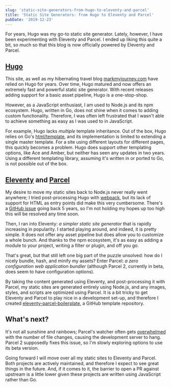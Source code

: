 ```yaml
---
slug: 'static-site-generators-from-hugo-to-eleventy-and-parcel'
title: 'Static Site Generators: from Hugo to Eleventy and Parcel'
pubDate: '2019-12-23'
---
```

For years, Hugo was my go-to static site generator. Lately, however, I have been experimenting with Eleventy and Parcel. I ended up liking this quite a bit, so much so that this blog is now officially powered by Eleventy and Parcel.
<!-- excerpt -->

## [Hugo]
This site, as well as my hibernating travel blog [markmyjourney.com][1] have relied on Hugo for years. Over time, Hugo matured and now offers an extremely fast and powerful static site generator. With recent releases adding support for a basic asset pipeline, Hugo is a one-stop-shop.

However, as a JavaScript enthusiast, I am used to Node.js and its npm ecosystem. Hugo, written in Go, does not shine when it comes to adding custom functionality. Therefore, I was often left frustrated that I wasn't able to achieve something as easy as I was used to in JavaScript.

For example, Hugo lacks _multiple_ template inheritance. Out of the box, Hugo relies on Go's [html/template][2], and its implementation is limited to extending a single master template. For a site using different layouts for different pages, this quickly becomes a problem. Hugo does support other templating options, like Ace and Amber, but neither has seen any updates in two years. Using a different templating library, assuming it's written in or ported to Go, is not possible out of the box.

## [Eleventy] and [Parcel]
My desire to move my static sites back to Node.js never really went anywhere; I tried post-processing Hugo with [webpack], but its lack of support for HTML as entry points did make this very cumbersome. There's a [GitHub issue][3] going back 5 years, so I'm not holding my hopes up too high this will be resolved any time soon.

Then, I ran into Eleventy: <cite>a simpler static site generator</cite> that is rapidly increasing in popularity. I started playing around, and indeed, it is pretty simple. It does not offer any asset pipeline but does allow you to customize a whole bunch. And thanks to the npm ecosystem, it's as easy as adding a module to your project, writing a filter or plugin, and off you go.

That's great, but that still left one big part of the puzzle unsolved: how do I nicely bundle, hash, and minify my assets? Enter Parcel: <cite>a zero configuration web application bundler</cite> (although Parcel 2, currently in beta, does seem to have configuration options).

By taking the content generated using Eleventy, and post-processing it with Parcel, my static sites are generated entirely using Node.js, and any images, styles, and scripts are optimized using Parcel. It is a bit tricky to get Eleventy and Parcel to play nice in a development set-up, and therefore I created [eleventy-parcel-boilerplate][4], a GitHub template repository.

## What's next?
It's not all sunshine and rainbows; Parcel's watcher often gets [overwhelmed][5] with the number of file changes, causing the development server to hang. Parcel 2 supposedly fixes this issue, so I'm slowly exploring options to use its beta version.

Going forward I will move over all my static sites to Eleventy and Parcel. Both projects are actively maintained, and therefore I expect to see great things in the future. And, if it comes to it, the barrier to open a PR against upstream is a little lower given these projects are written using JavaScript rather than Go.

[Eleventy]: https://www.11ty.dev/
[Hugo]: https://gohugo.io/
[Parcel]: https://parceljs.org/
[webpack]: https://webpack.js.org/
[1]: https://www.markmyjourney.com/
[2]: https://golang.org/pkg/html/template/
[3]: https://github.com/webpack/webpack/issues/536
[4]: https://github.com/vseventer/eleventy-parcel-boilerplate
[5]: https://github.com/parcel-bundler/parcel/issues/2727
